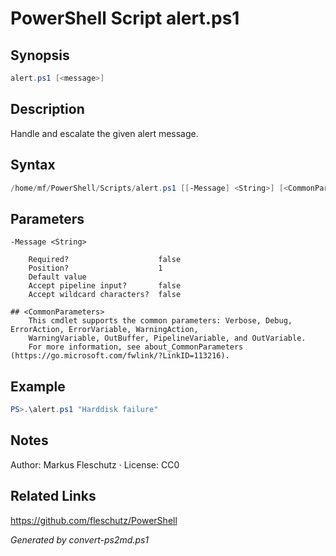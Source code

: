 # PowerShell Script alert.ps1

## Synopsis
```powershell
alert.ps1 [<message>]
```

## Description
Handle and escalate the given alert message.

## Syntax
```powershell
/home/mf/PowerShell/Scripts/alert.ps1 [[-Message] <String>] [<CommonParameters>]
```

## Parameters

```
-Message <String>
    
    Required?                    false
    Position?                    1
    Default value                
    Accept pipeline input?       false
    Accept wildcard characters?  false
```

```
## <CommonParameters>
    This cmdlet supports the common parameters: Verbose, Debug, ErrorAction, ErrorVariable, WarningAction, 
    WarningVariable, OutBuffer, PipelineVariable, and OutVariable.
    For more information, see about_CommonParameters (https://go.microsoft.com/fwlink/?LinkID=113216).
```

## Example
```powershell
PS>.\alert.ps1 "Harddisk failure"
```


## Notes
Author: Markus Fleschutz · License: CC0

## Related Links
https://github.com/fleschutz/PowerShell

*Generated by convert-ps2md.ps1*
